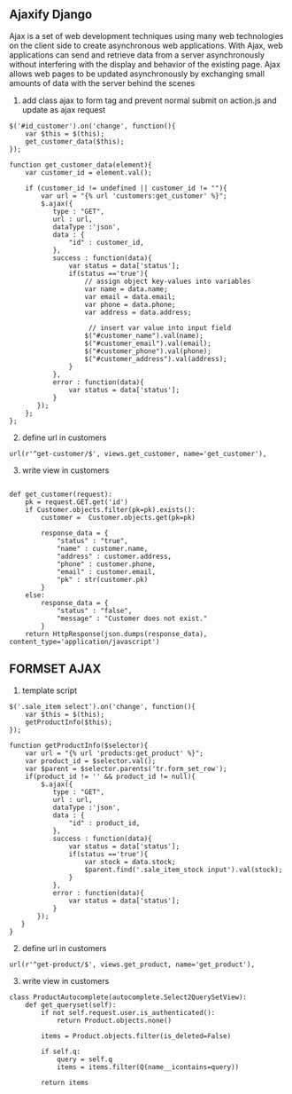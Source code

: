 ## Ajaxify Django

Ajax is a set of web development techniques using many web technologies on the client side to create asynchronous web applications. With Ajax, web applications can send and retrieve data from a server asynchronously without interfering with the display and behavior of the existing page.  Ajax allows web pages to be updated asynchronously by exchanging small amounts of data with the server behind the scenes

1. add class ajax to form tag and prevent normal submit on action.js and update as ajax request

```
$('#id_customer').on('change', function(){
	var $this = $(this);
	get_customer_data($this);
});

function get_customer_data(element){
	var customer_id = element.val();

	if (customer_id != undefined || customer_id != ""){
		var url = "{% url 'customers:get_customer' %}";
		$.ajax({
           type : "GET",
           url : url,
           dataType :'json',
           data : {
               "id" : customer_id,
           },
           success : function(data){
               var status = data['status'];
			   if(status =='true'){
				   // assign object key-values into variables
				   var name = data.name;
				   var email = data.email;
				   var phone = data.phone;
				   var address = data.address;

					// insert var value into input field
				   $("#customer_name").val(name);
				   $("#customer_email").val(email);
				   $("#customer_phone").val(phone);
				   $("#customer_address").val(address);
			   }
           },
           error : function(data){
               var status = data['status'];
           }
       });
	};
};

```
2. define url in customers

```
url(r'^get-customer/$', views.get_customer, name='get_customer'),

```

3. write view in customers

```

def get_customer(request):
    pk = request.GET.get('id')
    if Customer.objects.filter(pk=pk).exists():
        customer =  Customer.objects.get(pk=pk)

        response_data = {
            "status" : "true",
            "name" : customer.name,
            "address" : customer.address,
            "phone" : customer.phone,
            "email" : customer.email,
            "pk" : str(customer.pk)
        }
    else:
        response_data = {
            "status" : "false",
            "message" : "Customer does not exist."
        }
    return HttpResponse(json.dumps(response_data), content_type='application/javascript')

```
## FORMSET AJAX

1.  template script

```
$('.sale_item select').on('change', function(){
	var $this = $(this);
	getProductInfo($this);
});

function getProductInfo($selector){
	var url = "{% url 'products:get_product' %}";
	var product_id = $selector.val();
	var $parent = $selector.parents('tr.form_set_row');
	if(product_id != '' && product_id != null){
		$.ajax({
		   type : "GET",
		   url : url,
		   dataType :'json',
		   data : {
			   "id" : product_id,
		   },
		   success : function(data){
			   var status = data['status'];
			   if(status =='true'){
				   var stock = data.stock;
				   $parent.find('.sale_item_stock input').val(stock);
			   }
		   },
		   error : function(data){
			   var status = data['status'];
		   }
	   });
   }
}

```

2. define url in customers

```
url(r'^get-product/$', views.get_product, name='get_product'),

```
3. write view in customers

```
class ProductAutocomplete(autocomplete.Select2QuerySetView):
    def get_queryset(self):
        if not self.request.user.is_authenticated():
            return Product.objects.none()

        items = Product.objects.filter(is_deleted=False)

        if self.q:
            query = self.q
            items = items.filter(Q(name__icontains=query))

        return items

```
